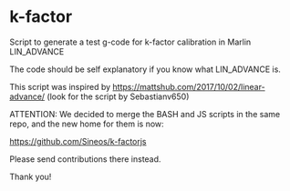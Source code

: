 # k-factor

Script to generate a test g-code for k-factor calibration in Marlin LIN_ADVANCE

The code should be self explanatory if you know what LIN_ADVANCE is.

This script was inspired by https://mattshub.com/2017/10/02/linear-advance/ (look for the script by Sebastianv650)

ATTENTION: We decided to merge the BASH and JS scripts in the same repo, and the new home for them is now:

https://github.com/Sineos/k-factorjs

Please send contributions there instead.

Thank you!
